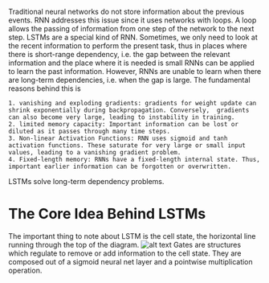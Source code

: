 Traditional neural networks do not store information about the previous events. RNN addresses this issue since it uses networks with loops. A loop allows the passing of information from one step of the network to the next step. LSTMs are a special kind of RNN. Sometimes, we only need to look at the recent information to perform the present task, thus in places where there is short-range dependency, i.e. the gap between the relevant information and the place where it is needed is small RNNs can be applied to learn the past information. However, RNNs are unable to learn when there are long-term dependencies, i.e. when the gap is large. The fundamental reasons behind this is

    1. vanishing and exploding gradients: gradients for weight update can shrink exponentially during backpropagation. Conversely,  gradients can also become very large, leading to instability in training.
    2. limited memory capacity: Important information can be lost or diluted as it passes through many time steps.
    3. Non-linear Activation Functions: RNN uses sigmoid and tanh activation functions. These saturate for very large or small input values, leading to a vanishing gradient problem.
    4. Fixed-length memory: RNNs have a fixed-length internal state. Thus, important earlier information can be forgotten or overwritten.
LSTMs solve long-term dependency problems.

# The Core Idea Behind LSTMs
The important thing to note about LSTM is the cell state, the horizontal line running through the top of the diagram. 
![alt text](image.png)
Gates are structures which regulate to remove or add information to the cell state. They are composed out of a sigmoid neural net layer and a pointwise multiplication operation.
